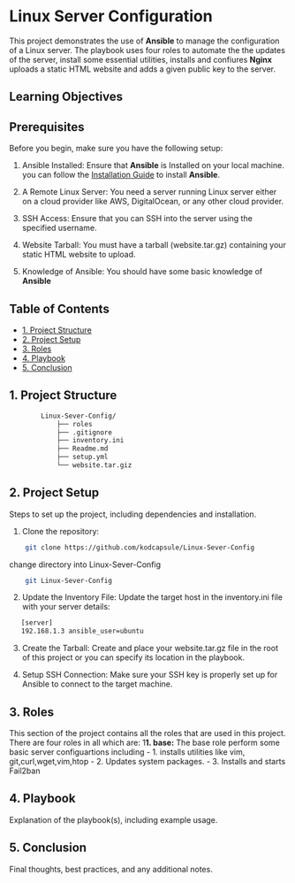 
# Linux Server  Configuration 
This project demonstrates the  use of **Ansible** to manage  the configuration  of  a Linux server. The playbook uses four roles to automate the the updates of the server, install some essential utilities,  installs and confiures **Nginx** uploads a static HTML website and adds a given public key to the server.   



## Learning Objectives

## Prerequisites

Before you begin, make sure you have  the following  setup:

1. Ansible Installed: Ensure that  **Ansible** is Installed  on your local machine. you can follow the [Installation Guide](https://docs.ansible.com/ansible/latest/installation_guide/index.html)  to install **Ansible**. 

2. A Remote Linux Server: You need a server running Linux server  either on a cloud provider like AWS, DigitalOcean, or any other cloud provider.

3. SSH Access: Ensure that you can SSH into the server using the specified username.

4. Website Tarball: You must have a tarball (website.tar.gz) containing your static HTML website to upload.
5. Knowledge of Ansible: You should have some basic knowledge of **Ansible**



## Table of Contents
- [1. Project Structure](#1-project-structure)
- [2. Project Setup](#2-project-setup)
- [3. Roles](#3-roles)
- [4. Playbook](#4-playbook)
- [5. Conclusion](#5-conclusion)



## 1. Project Structure

```bash
        Linux-Sever-Config/
            ├── roles
            ├── .gitignore
            ├── inventory.ini
            ├── Readme.md
            ├── setup.yml
            └── website.tar.giz
```



## 2. Project Setup
Steps to set up the project, including dependencies and installation.
1. Clone the repository:
```bash
    git clone https://github.com/kodcapsule/Linux-Sever-Config
```
change directory into Linux-Sever-Config

```bash    
    git Linux-Sever-Config
```


2. Update  the Inventory File: Update  the target host in  the  inventory.ini file  with your server details:

```bash    
   [server]
   192.168.1.3 ansible_user=ubuntu
```
3. Create  the Tarball: Create and place your website.tar.gz file in the root of this project or you can specify its location in the playbook.

4. Setup  SSH Connection: Make sure your SSH key is properly set up for Ansible to connect to the target machine.


## 3. Roles
This section of the project contains all the roles that are used in this project. There are four roles in all which are:
1**1. base:** The base role  perform some basic server configuartions including 
    - 1. installs utilities like vim, git,curl,wget,vim,htop
    - 2. Updates system packages.
    - 3. Installs and starts Fail2ban
    


## 4. Playbook
Explanation of the playbook(s), including example usage.



## 5. Conclusion
Final thoughts, best practices, and any additional notes.
